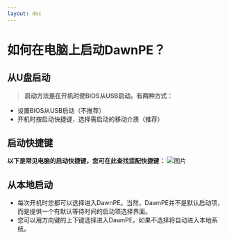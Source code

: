 ```yaml
---
layout: doc
---
```

# 如何在电脑上启动DawnPE？
## 从U盘启动
> **启动方法是在开机时使BIOS从USB启动。有两种方式：**
* 设置BIOS从USB启动（不推荐）
* 开机时按启动快捷键，选择需启动的移动介质（推荐）
## 启动快捷键
**以下是常见电脑的启动快捷键，您可在此查找适配快捷键：**
![图片](https://i.imgtg.com/2023/08/01/OnbUBj.png)
## 从本地启动
* 每次开机时您都可以选择进入DawnPE。当然，DawnPE并不是默认启动项，而是提供一个有默认等待时间的启动项选择界面。
* 您可以用方向键的上下键选择进入DawnPE，如果不选择将自动进入本地系统。